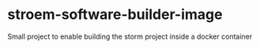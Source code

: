 # stroem-software-builder-image
Small project to enable building the storm project inside a docker container
